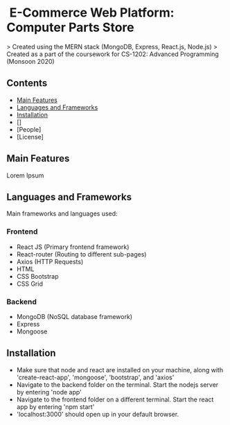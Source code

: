 <h1 aligh="center"> &nbsp;E-Commerce Web Platform: Computer Parts Store&nbsp; </h1>
> Created using the MERN stack (MongoDB, Express, React.js, Node.js)
> Created as a part of the coursework for CS-1202: Advanced Programming (Monsoon 2020)

## Contents
- [Main Features](#--main-features)
- [Languages and Frameworks](#languages-and-frameworks)
- [Installation](#Installation)
- []
- [People]
- [License]


## Main Features 
Lorem Ipsum

## Languages and Frameworks 
Main frameworks and languages used: 
### Frontend
- React JS (Primary frontend framework)
- React-router (Routing to different sub-pages)
- Axios (HTTP Requests)
- HTML 
- CSS Bootstrap
- CSS Grid 

### Backend 
- MongoDB (NoSQL database framework)
- Express 
- Mongoose  

## Installation
- Make sure that node and react are installed on your machine, along with 'create-react-app', 'mongoose', 'bootstrap', and 'axios'
- Navigate to the backend folder on the terminal. Start the nodejs server by entering 'node app' 
- Navigate to the frontend folder on a different terminal. Start the react app by entering 'npm start'
- 'localhost:3000' should open up in your default browser. 

